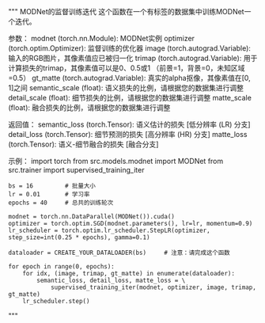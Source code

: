 """
MODNet的监督训练迭代
这个函数在一个有标签的数据集中训练MODNet一个迭代。

参数：
    modnet (torch.nn.Module): MODNet实例
    optimizer (torch.optim.Optimizer): 监督训练的优化器
    image (torch.autograd.Variable): 输入的RGB图片，其像素值应已被归一化
    trimap (torch.autograd.Variable): 用于计算损失的trimap，其像素值可以是0、0.5或1
                                      （前景=1，背景=0，未知区域=0.5）
    gt_matte (torch.autograd.Variable): 真实的alpha抠像，其像素值在[0, 1]之间
    semantic_scale (float): 语义损失的比例，请根据您的数据集进行调整
    detail_scale (float): 细节损失的比例，请根据您的数据集进行调整
    matte_scale (float): 融合损失的比例，请根据您的数据集进行调整

返回值：
    semantic_loss (torch.Tensor): 语义估计的损失 [低分辨率 (LR) 分支]
    detail_loss (torch.Tensor): 细节预测的损失 [高分辨率 (HR) 分支]
    matte_loss (torch.Tensor): 语义-细节融合的损失 [融合分支]

示例：
    import torch
    from src.models.modnet import MODNet
    from src.trainer import supervised_training_iter

    bs = 16         # 批量大小
    lr = 0.01       # 学习率
    epochs = 40     # 总共的训练轮次

    modnet = torch.nn.DataParallel(MODNet()).cuda()
    optimizer = torch.optim.SGD(modnet.parameters(), lr=lr, momentum=0.9)
    lr_scheduler = torch.optim.lr_scheduler.StepLR(optimizer, step_size=int(0.25 * epochs), gamma=0.1)

    dataloader = CREATE_YOUR_DATALOADER(bs)     # 注意：请完成这个函数

    for epoch in range(0, epochs):
        for idx, (image, trimap, gt_matte) in enumerate(dataloader):
            semantic_loss, detail_loss, matte_loss = \
                supervised_training_iter(modnet, optimizer, image, trimap, gt_matte)
        lr_scheduler.step()
"""
